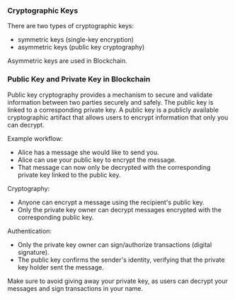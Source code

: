 ### Cryptographic Keys

There are two types of cryptographic keys:

* symmetric keys (single-key encryption)  
* asymmetric keys (public key cryptography)

Asymmetric keys are used in Blockchain.

### Public Key and Private Key in Blockchain

Public key cryptography provides a mechanism to secure and validate information between two parties securely and safely. The public key is linked to a corresponding private key. A public key is a publicly available cryptographic artifact that allows users to encrypt information that only you can decrypt. 

Example workflow: 

* Alice has a message she would like to send you.   
* Alice can use your public key to encrypt the message.   
* That message can now only be decrypted with the corresponding private key linked to the public key.

Cryptography:

* Anyone can encrypt a message using the recipient's public key.  
* Only the private key owner can decrypt messages encrypted with the corresponding public key.

Authentication:

* Only the private key owner can sign/authorize transactions (digital signature).  
* The public key confirms the sender's identity, verifying that the private key holder sent the message.

Make sure to avoid giving away your private key, as users can decrypt your messages and sign transactions in your name.
